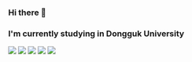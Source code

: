 ### Hi there 👋
### I'm currently studying in Dongguk University
<img src="https://img.shields.io/badge/C-#FECC00?style=flat-square&logo=Java&logoColor=white"/>
<img src="https://img.shields.io/badge/C++-#E9568E?style=flat-square&logo=C++&logoColor=white"/>
<img src="https://img.shields.io/badge/C#-#527FFF?style=flat-square&logo=C#&logoColor=white"/>
<img src="https://img.shields.io/badge/Unity-#DDE072?style=flat-square&logo=Unity&logoColor=white"/>
<img src="https://img.shields.io/badge/Python-#7B68EE?style=flat-square&logo=Python&logoColor=white"/>
<!--
**ddozakim/ddozakim** is a ✨ _special_ ✨ repository because its `README.md` (this file) appears on your GitHub profile.

Here are some ideas to get you started:

- 🔭 I’m currently working on ...
- 🌱 I’m currently learning ...
- 👯 I’m looking to collaborate on ...
- 🤔 I’m looking for help with ...
- 💬 Ask me about ...
- 📫 How to reach me: ...
- 😄 Pronouns: ...
- ⚡ Fun fact: ...
-->
